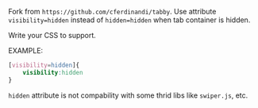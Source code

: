 Fork from `https://github.com/cferdinandi/tabby`. Use attribute `visibility=hidden` instead of `hidden=hidden` when  tab container is hidden.

Write your CSS to support.

EXAMPLE:
```css
[visibility=hidden]{
	visibility:hidden
}
```

`hidden` attribute is not compability with some thrid libs like `swiper.js`, etc.